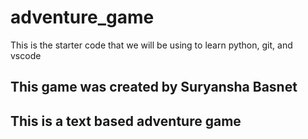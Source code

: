 # adventure_game
This is the starter code that we will be using to learn python, git, and vscode

## This game was created by Suryansha Basnet
## This is a text based adventure game